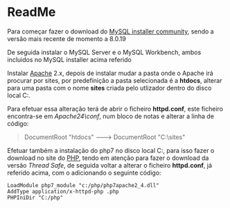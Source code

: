 # ReadMe

 Para começar fazer o download do [MySQL installer community](https://dev.mysql.com/downloads/installer/), sendo a versão mais recente de momento a 8.0.19 

 De seguida instalar o MySQL Server e o MySQL Workbench, ambos incluidos no MySQL installer acima referido
 
 Instalar [Apache](http://httpd.apache.org/download.cgi#apache24) 2.x, depois de instalar mudar a pasta onde o Apache irá procurar por sites, por predefinição a pasta selecionada é a 
**htdocs**, alterar para uma pasta com o nome **sites** criada pelo utlizador dentro do disco local C:.
 
 Para efetuar essa alteração terá de abrir o ficheiro **httpd.conf**, este ficheiro encontra-se em _Apache24\conf_, num bloco de notas e alterar a linha de código:
 
 > DocumentRoot "htdocs" ---> DocumentRoot "C:\sites"
  

Efetuar também a instalação do php7 no disco local C:, para isso fazer o download no site do [PHP](https://windows.php.net/download#php-7.4), tendo em atenção para fazer o download da versão _Thread Safe_, de seguida voltar a alterar o ficheiro **httpd.conf**, já referido acima, com o adicionando o seguinte código:


```
LoadModule php7_module "c:/php/php7apache2_4.dll"
AddType application/x-httpd-php .php
PHPIniDir "C:/php"
```



